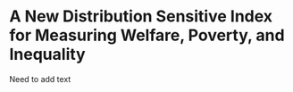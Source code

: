 # A New Distribution Sensitive Index for Measuring Welfare, Poverty, and Inequality
Need to add text
